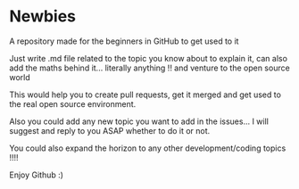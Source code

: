 # Newbies
A repository made for the beginners in GitHub to get used to it

Just write .md file related to the topic you know about to explain it, can also add the maths behind it... literally anything !! and venture to the open source world

This would help you to create pull requests, get it merged and get used to the real open source environment.

Also you could add any new topic you want to add in the issues... I will suggest and reply to you ASAP whether to do it or not.

You could also expand the horizon to any other development/coding topics !!!!

Enjoy Github :)
